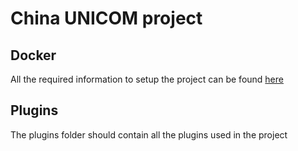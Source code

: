 # China UNICOM project

## Docker
All the required information to setup the project can be found [here](Docker/readme.md)

## Plugins
The plugins folder should contain all the plugins used in the project